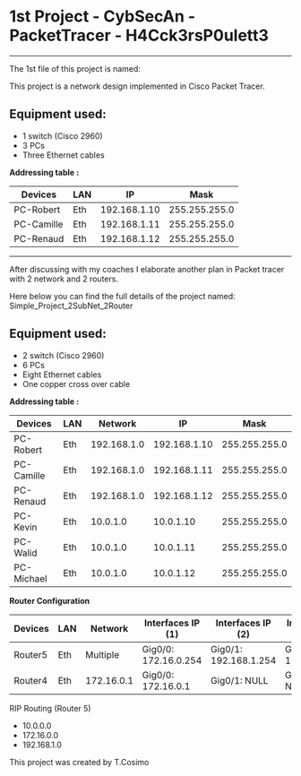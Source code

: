 # 1st Project  - CybSecAn - PacketTracer - H4Cck3rsP0ulett3
********************************************************

The 1st file of this project is named: 

This project is a network design implemented in Cisco Packet Tracer.

## Equipment used:

- 1 switch (Cisco 2960)
- 3 PCs 
- Three Ethernet cables

**Addressing table :**

| Devices | LAN | IP | Mask |
|---------|-----|----|------|
| PC-Robert | Eth | 192.168.1.10 | 255.255.255.0 | 
| PC-Camille | Eth | 192.168.1.11 | 255.255.255.0 |
| PC-Renaud | Eth | 192.168.1.12 | 255.255.255.0 |

******************************************************************************
After discussing with my coaches I elaborate another plan in Packet tracer with 2 network and 2 routers. 

Here below you can find the full details of the project named: Simple_Project_2SubNet_2Router

## Equipment used:

- 2 switch (Cisco 2960)
- 6 PCs 
- Eight Ethernet cables
- One copper cross over cable

**Addressing table :**

| Devices | LAN | Network | IP | Mask |
|---------|-----|---------|----|------|
| PC-Robert | Eth | 192.168.1.0 | 192.168.1.10 | 255.255.255.0 | 
| PC-Camille | Eth | 192.168.1.0 | 192.168.1.11 | 255.255.255.0 | 
| PC-Renaud | Eth | 192.168.1.0 | 192.168.1.12 | 255.255.255.0 | 
| PC-Kevin | Eth | 10.0.1.0 | 10.0.1.10 | 255.255.255.0 | 
| PC-Walid | Eth | 10.0.1.0 | 10.0.1.11 | 255.255.255.0 | 
| PC-Michael | Eth | 10.0.1.0 | 10.0.1.12 | 255.255.255.0 | 

**Router Configuration**

| Devices | LAN | Network | Interfaces IP (1) | Interfaces IP (2) | Interfaces IP (2) | Mask |
|---------|-----|---------|-------------------|-------------------|-------------------|------|
| Router5 | Eth | Multiple | Gig0/0: 172.16.0.254 |  Gig0/1: 192.168.1.254 | Gig0/2: 10.0.1.254 |255.255.255.0 | 
| Router4 | Eth | 172.16.0.1| Gig0/0: 172.16.0.1 |  Gig0/1: NULL | Gig0/2: NULL |255.255.255.0 | 

RIP Routing (Router 5)

- 10.0.0.0
- 172.16.0.0
- 192.168.1.0


This project was created by T.Cosimo

